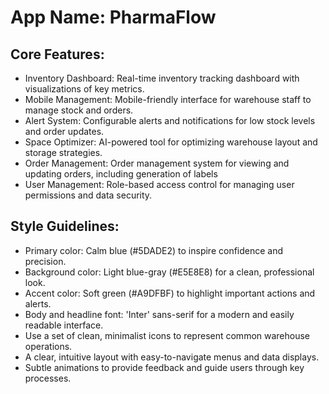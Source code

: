 # **App Name**: PharmaFlow

## Core Features:

- Inventory Dashboard: Real-time inventory tracking dashboard with visualizations of key metrics.
- Mobile Management: Mobile-friendly interface for warehouse staff to manage stock and orders.
- Alert System: Configurable alerts and notifications for low stock levels and order updates.
- Space Optimizer: AI-powered tool for optimizing warehouse layout and storage strategies.
- Order Management: Order management system for viewing and updating orders, including generation of labels
- User Management: Role-based access control for managing user permissions and data security.

## Style Guidelines:

- Primary color: Calm blue (#5DADE2) to inspire confidence and precision.
- Background color: Light blue-gray (#E5E8E8) for a clean, professional look.
- Accent color: Soft green (#A9DFBF) to highlight important actions and alerts.
- Body and headline font: 'Inter' sans-serif for a modern and easily readable interface.
- Use a set of clean, minimalist icons to represent common warehouse operations.
- A clear, intuitive layout with easy-to-navigate menus and data displays.
- Subtle animations to provide feedback and guide users through key processes.